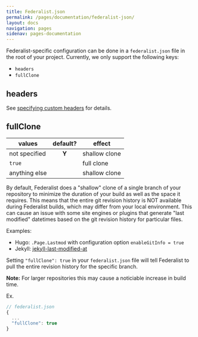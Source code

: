 ```yaml
---
title: Federalist.json
permalink: /pages/documentation/federalist-json/
layout: docs
navigation: pages
sidenav: pages-documentation
---
```


Federalist-specific configuration can be done in a `federalist.json` file in the root of your project. Currently, we only support the following keys:
- `headers`
- `fullClone`

## headers
See [specifying custom headers](/pages/documentation/custom-headers) for details.

## fullClone

| values | default? | effect |
| ------ |:--------:| ------ |
| not specified | **Y** | shallow clone |
| `true` | | full clone |
| anything else | | shallow clone |


By default, Federalist does a "shallow" clone of a single branch of your repository to minimize the duration of your build as well as the space it requires. This means that the entire git revision history is NOT available during Federalist builds, which may differ from your local environment. This can cause an issue with some site engines or plugins that generate "last modified" datetimes based on the git revision history for particular files.

Examples:
- Hugo: `.Page.Lastmod` with configuration option `enableGitInfo = true`
- Jekyll: [jekyll-last-modified-at](https://github.com/gjtorikian/jekyll-last-modified-at)

Setting `"fullClone": true` in your `federalist.json` file will tell Federalist to pull the entire revision history for the specific branch.

**Note:** For larger repositories this may cause a noticiable increase in build time.

Ex.
```js
// federalist.json
{
  ...
  "fullClone": true
}
```
